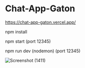 # Chat-App-Gaton

https://chat-app-gaton.vercel.app/

npm install

npm start (port 12345)

npm run dev (nodemon) (port 12345)

![Screenshot (1411)](https://user-images.githubusercontent.com/96260078/209609779-ad664ecd-11ad-4f24-b14f-fc7503683890.png)
